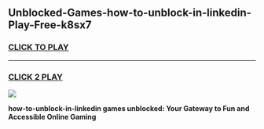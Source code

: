 
## Unblocked-Games-how-to-unblock-in-linkedin-Play-Free-k8sx7
<h3>
<a href="https://premium76.site?title=how-to-unblock-in-linkedin&ref=18A1">CLICK TO PLAY</a></h3>
<hr>

<h3>
<a href="https://premium76.site?title=how-to-unblock-in-linkedin&ref=18A1">CLICK 2 PLAY</a>
  
</h3>

<a href="https://premium76.site?title=how-to-unblock-in-linkedin&ref=18A1"><img src="https://clearcache.store/games.png"></a>


**how-to-unblock-in-linkedin games unblocked: Your Gateway to Fun and Accessible Online Gaming**
